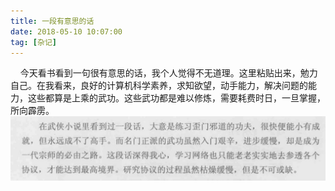 ```yaml
---
title: 一段有意思的话
date: 2018-05-10 10:07:00
tag: [杂记]
---
```

&nbsp;&nbsp;&nbsp;&nbsp;今天看书看到一句很有意思的话，我个人觉得不无道理。这里粘贴出来，勉力自己。在我看来，良好的计算机科学素养，求知欲望，动手能力，解决问题的能力，这些都算是上乘的武功。这些武功都是难以修炼，需要耗费时日，一旦掌握，所向霹雳。
![img](20180510/img.jpg)